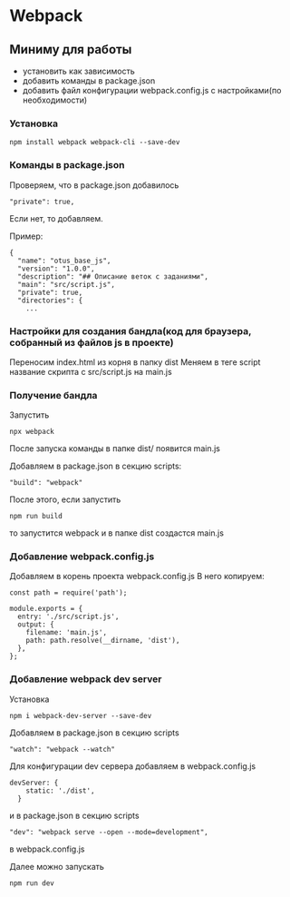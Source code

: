 # Webpack

## Миниму для работы
- установить как зависимость
- добавить команды в package.json
- добавить файл конфигурации webpack.config.js с настройками(по необходимости)

### Установка
```
npm install webpack webpack-cli --save-dev
```

### Команды в package.json
Проверяем, что в package.json добавилось
```
"private": true,
```
Если нет, то добавляем.

Пример:
```
{
  "name": "otus_base_js",
  "version": "1.0.0",
  "description": "## Описание веток с заданиями",
  "main": "src/script.js",
  "private": true,
  "directories": {
    ...
```

### Настройки для создания бандла(код для браузера, собранный из файлов js в проекте)
Переносим index.html из корня в папку dist
Меняем в теге script название скрипта c src/script.js на main.js

### Получение бандла
Запустить 
```
npx webpack
```
После запуска команды в папке dist/ появится main.js

Добавляем в package.json в секцию scripts:
```
"build": "webpack"
```

После этого, если запустить
```
npm run build
```
то запустится webpack и в папке dist создастся main.js


### Добавление webpack.config.js
Добавляем в корень проекта webpack.config.js
В него копируем:
```
const path = require('path');

module.exports = {
  entry: './src/script.js',
  output: {
    filename: 'main.js',
    path: path.resolve(__dirname, 'dist'),
  },
};
```

### Добавление webpack dev server
Установка
```
npm i webpack-dev-server --save-dev
```

Добавляем в package.json в секцию scripts
```
"watch": "webpack --watch"
```
Для конфигурации dev сервера добавляем в webpack.config.js
```
devServer: {
    static: './dist',
  }
```
и в package.json в секцию scripts
```
"dev": "webpack serve --open --mode=development",
```

в webpack.config.js

Далее можно запускать
```
npm run dev
```